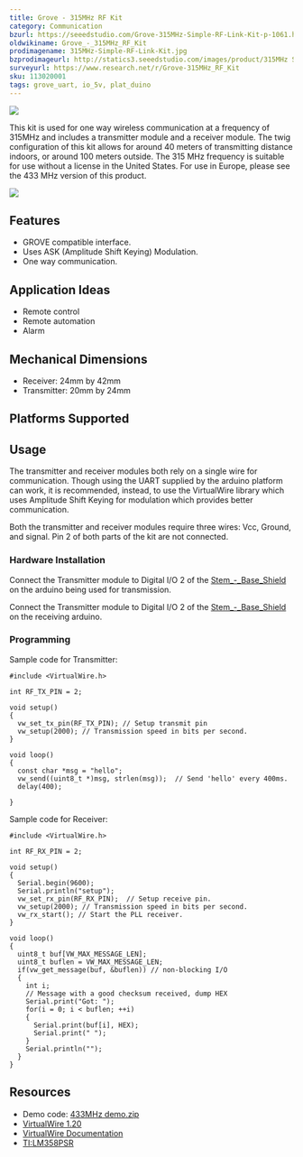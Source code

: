 ```yaml
---
title: Grove - 315MHz RF Kit
category: Communication
bzurl: https://seeedstudio.com/Grove-315MHz-Simple-RF-Link-Kit-p-1061.html
oldwikiname: Grove_-_315MHz_RF_Kit
prodimagename: 315MHz-Simple-RF-Link-Kit.jpg
bzprodimageurl: http://statics3.seeedstudio.com/images/product/315MHz Simple RF Link Kit.jpg
surveyurl: https://www.research.net/r/Grove-315MHz_RF_Kit
sku: 113020001
tags: grove_uart, io_5v, plat_duino
---
```


![](/assets/Grove-315MHz_RF_Kit/img/315MHz-Simple-RF-Link-Kit.jpg)

This kit is used for one way wireless communication at a frequency of 315MHz and includes a transmitter module and a receiver module. The twig configuration of this kit allows for around 40 meters of transmitting distance indoors, or around 100 meters outside. The 315 MHz frequency is suitable for use without a license in the United States. For use in Europe, please see the 433 MHz version of this product.

[![](/assets/common/Get_One_Now_Banner.png)](http://www.seeedstudio.com/Grove-315MHz-Simple-RF-Link-Kit-p-1061.html)


Features
--------

-   GROVE compatible interface.
-   Uses ASK (Amplitude Shift Keying) Modulation.
-   One way communication.

Application Ideas
-----------------

-   Remote control
-   Remote automation
-   Alarm


Mechanical Dimensions
-------------------

-   Receiver: 24mm by 42mm
-   Transmitter: 20mm by 24mm

Platforms Supported
-------------------

Usage
-----

The transmitter and receiver modules both rely on a single wire for communication. Though using the UART supplied by the arduino platform can work, it is recommended, instead, to use the VirtualWire library which uses Amplitude Shift Keying for modulation which provides better communication.

Both the transmitter and receiver modules require three wires: Vcc, Ground, and signal. Pin 2 of both parts of the kit are not connected.

### Hardware Installation

Connect the Transmitter module to Digital I/O 2 of the [Stem\_-\_Base\_Shield](/Stem-Base_Shield "Stem - Base Shield") on the arduino being used for transmission.

Connect the Transmitter module to Digital I/O 2 of the [Stem\_-\_Base\_Shield](/Stem-Base_Shield "Stem - Base Shield") on the receiving arduino.

### Programming

Sample code for Transmitter:

```
#include <VirtualWire.h>
 
int RF_TX_PIN = 2;
 
void setup()
{
  vw_set_tx_pin(RF_TX_PIN); // Setup transmit pin
  vw_setup(2000); // Transmission speed in bits per second.
}
 
void loop()
{
  const char *msg = "hello";
  vw_send((uint8_t *)msg, strlen(msg));  // Send 'hello' every 400ms.
  delay(400);
 
}
```

Sample code for Receiver:

```
#include <VirtualWire.h>
 
int RF_RX_PIN = 2;
 
void setup()
{
  Serial.begin(9600);
  Serial.println("setup");
  vw_set_rx_pin(RF_RX_PIN);  // Setup receive pin.
  vw_setup(2000); // Transmission speed in bits per second.
  vw_rx_start(); // Start the PLL receiver.
}
 
void loop()
{
  uint8_t buf[VW_MAX_MESSAGE_LEN];
  uint8_t buflen = VW_MAX_MESSAGE_LEN;
  if(vw_get_message(buf, &buflen)) // non-blocking I/O
  {
    int i;
    // Message with a good checksum received, dump HEX
    Serial.print("Got: ");
    for(i = 0; i < buflen; ++i)
    {
      Serial.print(buf[i], HEX);
      Serial.print(" ");
    }
    Serial.println("");
  }
}
```

Resources
---------

-   Demo code: [433MHz demo.zip](/assets/Grove-315MHz_RF_Kit/res/433MHz_demo.zip "File:433MHz demo.zip")
-   [VirtualWire 1.20](http://www.open.com.au/mikem/arduino/VirtualWire-1.20.zip)
-   [VirtualWire Documentation](http://www.open.com.au/mikem/arduino/VirtualWire.pdf)
-   [TI:LM358PSR](/assets/Grove-315MHz_RF_Kit/res/1110010P1.pdf)


<!-- This Markdown file was created from http://www.seeedstudio.com/wiki/Grove_-_315MHz_RF_Kit -->
